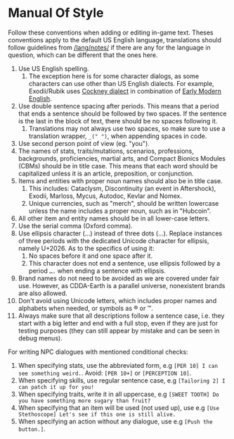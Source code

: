# Manual Of Style

Follow these conventions when adding or editing in-game text. Theses conventions apply to the default US English language, translations should follow guidelines from [/lang/notes/](../lang/notes) if there are any for the language in question, which can be different that the ones here.

1. Use US English spelling.
   1. The exception here is for some character dialogs, as some characters can use other than US English dialects. For example, Exodii/Rubik uses [Cockney dialect](https://en.wikipedia.org/wiki/Cockney) in combination of [Early Modern English](https://en.wikipedia.org/wiki/Early_Modern_English).
3. Use double sentence spacing after periods.  This means that a period that ends a sentence should be followed by two spaces.  If the sentence is the last in the block of text, there should be no spaces following it.
   1. Translations may not always use two spaces, so make sure to use a translation wrapper, `_(" ")`, when appending spaces in code.
4. Use second person point of view (eg. "you").
5. The names of stats, traits/mutations, scenarios, professions, backgrounds, proficiencies, martial arts, and Compact Bionics Modules (CBMs) should be in title case.  This means that each word should be capitalized unless it is an article, preposition, or conjunction.
6. Items and entities with proper noun names should also be in title case.
   1. This includes: Cataclysm, Discontinuity (an event in Aftershock), Exodii, Marloss, Mycus, Autodoc, Kevlar and Nomex.
   2. Unique currencies, such as "merch", should be written lowercase unless the name includes a proper noun, such as in "Hubcoin".
7. All other item and entity names should be in all lower-case letters.
8. Use the serial comma (Oxford comma).
9. Use ellipsis character (…) instead of three dots (...).  Replace instances of three periods with the dedicated Unicode character for ellipsis, namely U+2026. As to the specifics of using it:
   1. No spaces before it and one space after it.
   2. This character does not end a sentence, use ellipsis followed by a period `….` when ending a sentence with ellipsis.
10. Brand names do not need to be avoided as we are covered under fair use.  However, as CDDA-Earth is a parallel universe, nonexistent brands are also allowed.
11. Don't avoid using Unicode letters, which includes proper names and alphabets when needed, or symbols as ® or ™.
12. Always make sure that all descriptions follow a sentence case, i.e. they start with a big letter and end with a full stop, even if they are just for testing purposes (they can still appear by mistake and can be seen in debug menus).

For writing NPC dialogues with mentioned conditional checks:

1. When specifying stats, use the abbreviated form, e.g `[PER 10] I can see something weird.`. Avoid: `[PER 10+]` or `[PERCEPTION 10]`.
2. When specifying skills, use regular sentence case, e.g `[Tailoring 2] I can patch it up for you!`
3. When specifying traits, write it in all uppercase, e.g `[SWEET TOOTH] Do you have something more sugary than fruit?`
4. When specifying that an item will be used (not used up), use e.g `[Use Stethoscope] Let's see if this one is still alive.`
5. When specifying an action without any dialogue, use e.g `[Push the button.]`.
